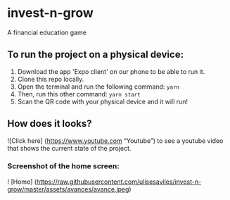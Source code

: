 # invest-n-grow

A financial education game

## To run the project on a physical device:

1. Download the app 'Expo client' on our phone to be able to run it.
2. Clone this repo locally.
3. Open the terminal and run the following command:
   `yarn`
4. Then, run this other command:
   `yarn start`
5. Scan the QR code with your physical device and it will run!

## How does it looks?

![Click here] (https://www.youtube.com “Youtube”) to see a youtube video that shows the current state of the project.

### Screenshot of the home screen:

! [Home] (https://raw.githubusercontent.com/ulisesaviles/invest-n-grow/master/assets/avances/avance.jpeg)
